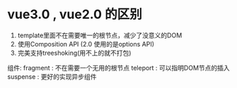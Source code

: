 # vue3.0 , vue2.0 的区别
1. template里面不在需要唯一的根节点，减少了没意义的DOM
2. 使用Composition API (2.0 使用的是options API)
3. 完美支持treeshoking(用不上的就不打包)

组件:
fragment : 不在需要一个无用的根节点
teleport : 可以指明DOM节点的插入
suspense : 更好的实现异步组件